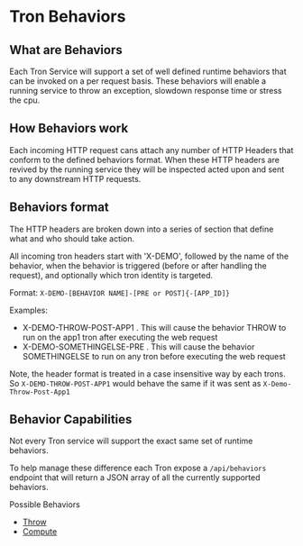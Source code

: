 # Tron Behaviors

## What are Behaviors

Each Tron Service will support a set of well defined runtime behaviors that can be invoked on a per request basis. These behaviors will enable a running service to throw an exception, slowdown response time or stress the cpu.

## How Behaviors work

Each incoming HTTP request cans attach any number of HTTP Headers that conform to the defined behaviors format.  When these HTTP headers are revived by the running service they will be inspected acted upon and sent to any downstream HTTP requests.

## Behaviors format

The HTTP headers are broken down into a series of section that define what and who should take action. 

All incoming tron headers start with 'X-DEMO', followed by the name of the behavior, when the behavior is triggered (before or after handling the request), and optionally which tron identity is targeted.

Format:
`X-DEMO-[BEHAVIOR NAME]-[PRE or POST]{-[APP_ID]}`

Examples:
* X-DEMO-THROW-POST-APP1 . This will cause the behavior THROW to run on the app1 tron after executing the web request
* X-DEMO-SOMETHINGELSE-PRE . This will cause the behavior SOMETHINGELSE to run on any tron before executing the web request

Note, the header format is treated in a case insensitive way by each trons. So `X-DEMO-THROW-POST-APP1` would behave the same if it was sent as `X-Demo-Throw-Post-App1`

## Behavior Capabilities

Not every Tron service will support the exact same set of runtime behaviors. 

To help manage these difference each Tron expose a `/api/behaviors` endpoint that will return a JSON array of all the currently supported behaviors.

Possible Behaviors
* [Throw](throw/README.md)
* [Compute](compute/README.md)
